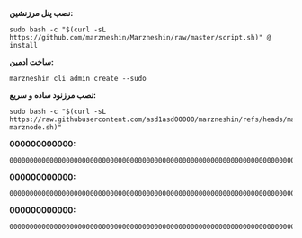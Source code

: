 <div>
<strong>نصب پنل مرزنشین:</strong>
<pre><code>sudo bash -c "$(curl -sL https://github.com/marzneshin/Marzneshin/raw/master/script.sh)" @ install</code></pre>
</div>

<div>
<strong>ساخت ادمین:</strong>
<pre><code>marzneshin cli admin create --sudo</code></pre>
</div>

<div>
<strong>نصب مرزنود ساده و سریع:</strong>
<pre><code>sudo bash -c "$(curl -sL https://raw.githubusercontent.com/asd1asd00000/marzneshin/refs/heads/main/nasbe-marznode.sh)"</code></pre>
</div>

<div>
<strong>000000000000:</strong>
<pre><code>000000000000000000000000000000000000000000000000000000000000000000000000000000000000000000000000</code></pre>
</div>

<div>
<strong>000000000000:</strong>
<pre><code>000000000000000000000000000000000000000000000000000000000000000000000000000000000000000000000000</code></pre>
</div>
<div>
<strong>000000000000:</strong>
<pre><code>000000000000000000000000000000000000000000000000000000000000000000000000000000000000000000000000</code></pre>
</div>
